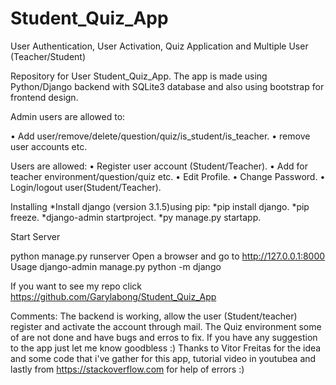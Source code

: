 # Student_Quiz_App

User Authentication, User Activation, Quiz Application and Multiple User (Teacher/Student)

Repository for User Student_Quiz_App. The app is made using Python/Django backend with SQLite3 database and also using bootstrap for frontend design.

Admin users are allowed to: 

• Add user/remove/delete/question/quiz/is_student/is_teacher.
• remove user accounts etc.

Users are allowed: 
• Register user account (Student/Teacher).
• Add for teacher environment/question/quiz etc. 
• Edit Profile. 
• Change Password. 
• Login/logout user(Student/Teacher).

Installing 
*Install django (version 3.1.5)using pip: 
*pip install django.
*pip freeze.
*django-admin startproject.
*py manage.py startapp.


Start Server

python manage.py runserver Open a browser and go to http://127.0.0.1:8000
Usage django-admin manage.py python -m django

If you want to see my repo click https://github.com/Garylabong/Student_Quiz_App

Comments: The backend is working, allow the user (Student/teacher) register and activate the account through mail. The Quiz environment some of are not done and have bugs and erros to fix. If you have any suggestion to the app just let me know goodbless  :) Thanks to Vitor Freitas for the idea and some code that i've gather for this app, tutorial video in youtubea and lastly from https://stackoverflow.com for help of errors :)
